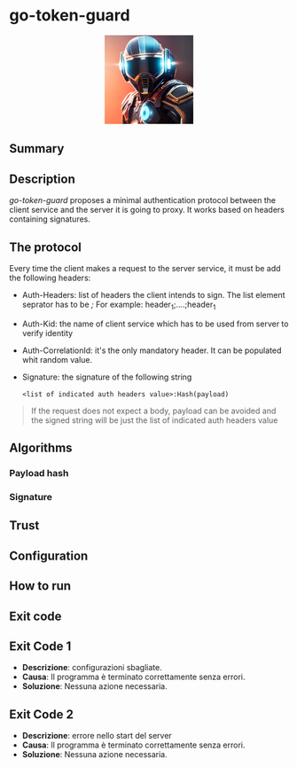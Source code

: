 # go-token-guard

<p align="center">
  <img src="images/logo.png" alt="Logo" width="160px" height="160px">
</p>

## Summary

## Description

*go-token-guard* proposes a minimal authentication protocol between the client service and the server it is going to proxy. It works based on headers containing signatures.

## The protocol

Every time the client makes a request to the server service, it must be add the following headers:

- Auth-Headers: list of headers the client intends to sign. The list element seprator has to be *;*
For example: header<sub>1</sub>;....;header<sub>1</sub>
- Auth-Kid: the name of client service which has to be used from server to verify identity
- Auth-CorrelationId: it's the only mandatory header. It can be populated whit random value.
- Signature: the signature of the following string
  
      <list of indicated auth headers value>:Hash(payload)

> If the request does not expect a body, payload can be avoided and the signed string will be just the list of indicated auth headers value

## Algorithms

### Payload hash

### Signature

## Trust

## Configuration

## How to run

## Exit code

## Exit Code 1

- **Descrizione**: configurazioni sbagliate.
- **Causa**: Il programma è terminato correttamente senza errori.
- **Soluzione**: Nessuna azione necessaria.

## Exit Code 2

- **Descrizione**: errore nello start del server
- **Causa**: Il programma è terminato correttamente senza errori.
- **Soluzione**: Nessuna azione necessaria.

